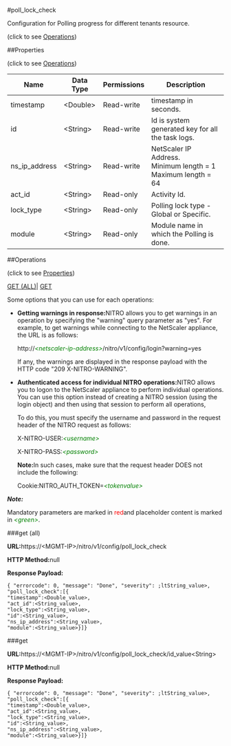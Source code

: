 #poll_lock_check



Configuration for Polling progress for different tenants resource.

<span>(click to see [Operations](#operations))</span>



##Properties 

<span>(click to see [Operations](#operations))</span>





<table><thead><tr><th>Name</th><th>Data Type</th><th>Permissions</th><th>Description</th></tr></thead><tbody><tr><td>timestamp</td><td>&lt;Double></td><td>Read-write</td><td>timestamp in seconds.</td></tr><tr><td>id</td><td>&lt;String></td><td>Read-write</td><td>Id is system generated key for all the task logs.</td></tr><tr><td>ns_ip_address</td><td>&lt;String></td><td>Read-write</td><td>NetScaler IP Address.<br>Minimum length = 1<br>Maximum length = 64</td></tr><tr><td>act_id</td><td>&lt;String></td><td>Read-only</td><td>Activity Id.</td></tr><tr><td>lock_type</td><td>&lt;String></td><td>Read-only</td><td>Polling lock type - Global or Specific.</td></tr><tr><td>module</td><td>&lt;String></td><td>Read-only</td><td>Module name in which the Polling is done.</td></tr></tbody></table>

##Operations 

<span>(click to see [Properties](#properties))</span>





[GET (ALL)](#get-all)| [GET](#get)





Some options that you can use for each operations:

<ul><li><p><b>Getting warnings in response:</b>NITRO allows you to get warnings in an operation by specifying the "warning" query parameter as "yes". For example, to get warnings while connecting to the NetScaler appliance, the URL is as follows:</p><p>http://<span style="color:green;font-style:italic;">&lt;netscaler-ip-address&gt;</span>/nitro/v1/config/login?warning=yes</p><p>If any, the warnings are displayed in the response payload with the HTTP code "209 X-NITRO-WARNING".</p></li><li><p><b>Authenticated access for individual NITRO operations:</b>NITRO allows you to logon to the NetScaler appliance to perform individual operations. You can use this option instead of creating a NITRO session (using the login object) and then using that session to perform all operations,</p><p>To do this, you must specify the username and password in the request header of the NITRO request as follows:</p><p>X-NITRO-USER:<span style="color:green;font-style:italic;">&lt;username&gt;</span></p><p>X-NITRO-PASS:<span style="color:green;font-style:italic;">&lt;password&gt;</span></p><p><b>Note:</b>In such cases, make sure that the request header DOES not include the following:</p><p>Cookie:NITRO_AUTH_TOKEN=<span style="color:green;font-style:italic;">&lt;tokenvalue&gt;</span></p></li></ul>







***Note:*** 

Mandatory parameters are marked in <span style="color:#FF0000;">red</span>and placeholder content is marked in <span style="color:green;font-style:italic">&lt;green&gt;</span>.



###get (all)







<b>URL:</b>https://&lt;MGMT-IP&gt;/nitro/v1/config/poll_lock_check

<b>HTTP Method:</b>null

<b>Response Payload: </b>
```
{ "errorcode": 0, "message": "Done", "severity": ;ltString_value>, "poll_lock_check":[{
"timestamp":<Double_value>,
"act_id":<String_value>,
"lock_type":<String_value>,
"id":<String_value>,
"ns_ip_address":<String_value>,
"module":<String_value>}]}
```







###get







<b>URL:</b>https://&lt;MGMT-IP&gt;/nitro/v1/config/poll_lock_check/id_value&lt;String&gt;

<b>HTTP Method:</b>null

<b>Response Payload: </b>
```
{ "errorcode": 0, "message": "Done", "severity": ;ltString_value>, "poll_lock_check":[{
"timestamp":<Double_value>,
"act_id":<String_value>,
"lock_type":<String_value>,
"id":<String_value>,
"ns_ip_address":<String_value>,
"module":<String_value>}]}
```







